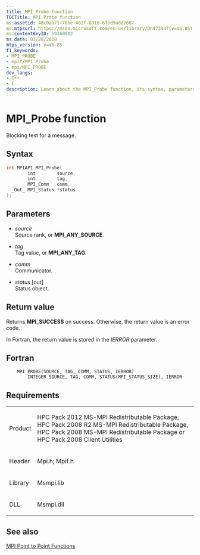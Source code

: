 ```yaml
---
title: MPI_Probe function
TOCTitle: MPI_Probe function
ms:assetid: 48c0aa71-76be-402f-8318-6fed9a8d2667
ms:mtpsurl: https://msdn.microsoft.com/en-us/library/Dn473447(v=VS.85)
ms:contentKeyID: 59360982
ms.date: 03/28/2018
mtps_version: v=VS.85
f1_keywords:
- MPI_PROBE
- mpif/MPI_Probe
- mpi/MPI_PROBE
dev_langs:
- C++
- C
description: Learn about the MPI_Probe function, its syntax, parameters, and return values. Ideal for users of HPC Pack 2012 MS-MPI Redistributable Package.
---
```


# MPI\_Probe function

Blocking test for a message.

## Syntax

``` c++
int MPIAPI MPI_Probe(
        int        source,
        int        tag,
        MPI_Comm   comm,
  _Out_ MPI_Status *status
);
```

## Parameters

  - *source*  
    Source rank, or **MPI\_ANY\_SOURCE**.

  - *tag*  
    Tag value, or **MPI\_ANY\_TAG**.

  - *comm*  
    Communicator.

  - *status* \[out\]  
    Status object.

## Return value

Returns **MPI\_SUCCESS** on success. Otherwise, the return value is an error code.

In Fortran, the return value is stored in the *IERROR* parameter.

## Fortran

``` FORTRAN
    MPI_PROBE(SOURCE, TAG, COMM, STATUS, IERROR)
        INTEGER SOURCE, TAG, COMM, STATUS(MPI_STATUS_SIZE), IERROR
```

## Requirements

<table>
<colgroup>
<col/>
<col/>
</colgroup>
<tbody>
<tr class="odd">
<td><p>Product</p></td>
<td><p>HPC Pack 2012 MS-MPI Redistributable Package, HPC Pack 2008 R2 MS-MPI Redistributable Package, HPC Pack 2008 MS-MPI Redistributable Package or HPC Pack 2008 Client Utilities</p></td>
</tr>
<tr class="even">
<td><p>Header</p></td>
<td>Mpi.h;
Mpif.h</td>
</tr>
<tr class="odd">
<td><p>Library</p></td>
<td>Msmpi.lib</td>
</tr>
<tr class="even">
<td><p>DLL</p></td>
<td>Msmpi.dll</td>
</tr>
</tbody>
</table>


## See also

[MPI Point to Point Functions](mpi-point-to-point-functions.md)


